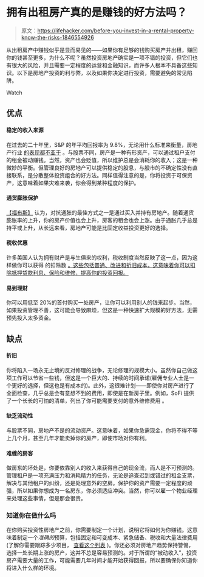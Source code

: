 # 拥有出租房产真的是赚钱的好方法吗？

> 原文：<https://lifehacker.com/before-you-invest-in-a-rental-property-know-the-risks-1846554926>

从出租房产中赚钱似乎是显而易见的——如果你有足够的钱购买房产并出租，赚回你的钱甚至更多，为什么不呢？虽然投资房地产确实是一项不错的投资，但它们也有很大的风险，并且需要一定程度的运营和金融知识，而许多人根本不具备这些知识。以下是房地产投资的利与弊，以及如果你决定进行投资，需要避免的常见陷阱。

Watch

## **优点**

#### **稳定的收入来源**

在过去的二十年里，S&P 的年平均回报率为 9.8%，无论用什么标准来衡量，房地产行业 [的表现都不亚于](https://www.investopedia.com/ask/answers/060415/what-average-annual-return-typical-long-term-investment-real-estate-sector.asp#:~:text=The%20S%26P%20500%20Index's%20average,during%20the%202008%20financial%20crisis.) 。与股票不同，房产是一种有形资产，可以通过租户支付的租金被动赚钱。当然，资产也会贬值，所以维护总是会消耗你的收入；这是一种微妙的平衡。但管理良好的房地产可以提供稳定的股息，与股市的不确定性没有直接联系，是分散整体投资组合的好方法。同样值得注意的是，你将投资于可保资产，这意味着如果灾难来袭，你会得到某种程度的保护。

#### 通货膨胀保护

[【福布斯】](https://www.forbes.com/sites/forbesrealestatecouncil/2019/05/01/how-to-fight-inflation-through-real-estate-investing/?sh=2d8a6d973da4) 认为，对抗通胀的最佳方式之一是通过买入并持有房地产。随着通货膨胀率的上升，你的房产价值也会上升，房客的租金也会上涨。由于通胀几乎总是持平或上升，从长远来看，房地产可能是比固定收益投资更好的选择。

#### **税收优惠**

许多美国人认为拥有财产是与生俱来的权利，税收制度当然反映了这一点，因为这样做你可以获得 的扣除数 [。这些包括普通、改进和折旧成本，这意味着你可以扣除抵押贷款利息、保险和维修，提高你的投资回报。](https://www.investopedia.com/articles/investing/051515/pros-cons-owning-rental-property.asp)

#### **易到理财**

你可以用低至 20%的首付购买一处房产，让你可以利用别人的钱来起步。当然，如果投资管理不善，这可能会导致麻烦，但这是一种快速扩大规模的好方法，无需预先投入太多资金。

## **缺点**

#### **折旧**

你将陷入一场永无止境的反对修理的战争，无论修理的规模大小。虽然你自己做这项工作可以节省一些钱，但这是一个巨大的、持续的时间承诺(雇佣专业人士是一个更好的选择，但这也是有成本的)。此外，这很难计划——即使你对房产进行了全面检查，几乎总是会有意想不到的费用，即使是在新房子里。例如，SoFi 提供了一个长长的可怕的清单，列出了你可能需要支付的意外维修费用 。

#### **缺乏流动性**

与股票不同，房地产不是的流动资产。这意味着，如果你急需现金，你将不得不等上几个月，甚至几年才能卖掉你的房产，即使市场对你有利。

#### **难缠的房客**

做房东的坏处是，你要依靠别人的收入来获得自己的现金流，而人是不可预测的。管理租户是一项充满压力和消耗精力的任务，无论是追查迟到或错过的租金支票，解决与其他租户的纠纷，还是处理意外的空房。保护你的资产需要一定程度的顽强，所以如果你想成为一名房东，你必须适应冲突。当然，你可以雇一个物业经理来处理这些事情，但是那会很贵。

### 知道你在做什么吗

在你购买投资性房地产之前，你需要制定一个计划，说明它将如何为你赚钱。这意味着制定一个*准确的*预算，包括固定和可变成本、紧急储备、税收和大量法律费用(了解你需要跟踪多少项目， [查看这个列表](https://www.lendinghome.com/blog/how-to/rental-property-expenses) )。你还必须对房地产趋势保持警惕，选择一处长期上涨的房产，这并不总是容易预测的。对于所谓的“被动收入”，投资房产需要大量的工作，可能需要几年时间才能开始获得回报，所以要确保你知道你将进入什么样的环境。
